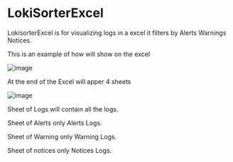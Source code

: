 # LokiSorterExcel
LokisorterExcel is for visualizing logs in a excel it filters by Alerts Warnings Notices.

This is an example of how will show on the excel

![image](https://github.com/NestorGarciaPlatas/LokiSorterExcel/assets/71390692/fbaa20c9-1cee-42aa-becb-2c92c44bf883)


At the end of the Excel will apper 4 sheets 

![image](https://github.com/NestorGarciaPlatas/LokiSorterExcel/assets/71390692/aa12d183-e8c5-4250-831c-1e717facf08c)


Sheet of Logs will contain all the logs.

Sheet of Alerts only Alerts Logs.

Sheet of Warning only Warning Logs.

Sheet of notices only Notices Logs.

